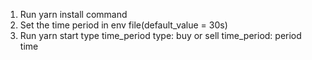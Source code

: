 1. Run yarn install command
2. Set the time period in env file(default_value = 30s)
3. Run yarn start type time_period
           type: buy or sell
    time_period: period time